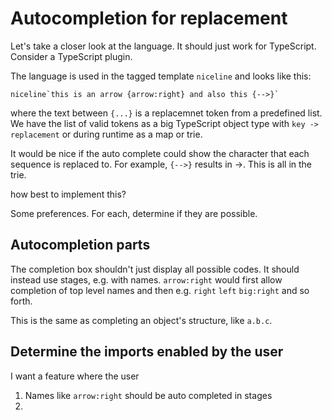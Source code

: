 # Autocompletion for replacement

Let's take a closer look at the language. It should just work for TypeScript. Consider a TypeScript plugin.

The language is used in the tagged template `niceline` and looks like this:

```
niceline`this is an arrow {arrow:right} and also this {-->}`
```

where the text between `{...}` is a replacemnet token from a predefined list. We have the list of valid tokens as a big TypeScript object type with `key -> replacement` or during runtime as a map or trie.

It would be nice if the auto complete could show the character that each sequence is replaced to. For example, `{-->}` results in →. This is all in the trie.

how best to implement this?

Some preferences. For each, determine if they are possible.

## Autocompletion parts

The completion box shouldn't just display all possible codes. It should instead use stages, e.g. with names. `arrow:right` would first allow completion of top level names and then e.g. `right` `left` `big:right` and so forth.

This is the same as completing an object's structure, like `a.b.c`.

## Determine the imports enabled by the user

I want a feature where the user

1. Names like `arrow:right` should be auto completed in stages
2.
